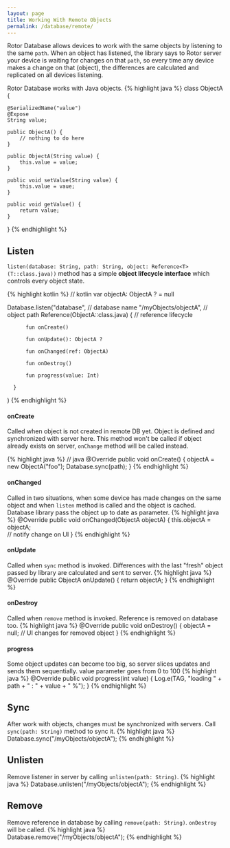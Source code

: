 ```yaml
---
layout: page
title: Working With Remote Objects
permalink: /database/remote/
---
```


Rotor Database allows devices to work with the same objects by listening to the same `path`. When an object has listened, the library says to Rotor server your device is waiting for changes on that `path`, so every time any device makes a change on that (object), the differences are calculated and replicated on all devices listening.
 
Rotor Database works with Java objects.
{% highlight java %}
class ObjectA {
 
    @SerializedName("value")
    @Expose
    String value;
 
    public ObjectA() {
        // nothing to do here
    }
 
    public ObjectA(String value) {
        this.value = value;
    }
 
    public void setValue(String value) {
        this.value = vaue;
    }
 
    public void getValue() {
        return value;
    }
 
}
{% endhighlight %}
 
## Listen
 
`listen(database: String, path: String, object: Reference<T>(T::class.java))` method has a simple **object lifecycle interface** which controls every object state.

{% highlight kotlin %}
// kotlin
var objectA: ObjectA ? = null
 
Database.listen("database",                       // database name
       "/myObjects/objectA",                      // object path
       Reference<ObjectA>(ObjectA::class.java) {  // reference lifecycle
 
          fun onCreate()
 
          fun onUpdate(): ObjectA ?
 
          fun onChanged(ref: ObjectA)
    
          fun onDestroy()
 
          fun progress(value: Int)
               
      }
)
{% endhighlight %}


#### onCreate
Called when object is not created in remote DB yet. Object is defined and synchronized with server here. This method won't be called if object already exists on server, `onChange` method will be called instead.

{% highlight java %}
// java
@Override
public void onCreate() {
    objectA = new ObjectA("foo");
    Database.sync(path);
}
{% endhighlight %}

#### onChanged
Called in two situations, when some device has made changes on the same object and when `listen` method is called and the object is cached. Database library pass the object up to date as parameter.
{% highlight java %}
@Override
public void onChanged(ObjectA objectA) {
    this.objectA = objectA;  
    // notify change on UI
}
{% endhighlight %}

#### onUpdate
Called when `sync` method is invoked. Differences with the last "fresh" object passed by library are calculated and sent to server.
{% highlight java %}
@Override
public ObjectA onUpdate() {
    return objectA;
}
{% endhighlight %}

#### onDestroy
Called when `remove` method is invoked. Reference is removed on database too.
{% highlight java %}
@Override
public void onDestroy() {
    objectA = null;
    // UI changes for removed object
}
{% endhighlight %}

#### progress
Some object updates can become too big, so server slices updates and sends them sequentially. value parameter goes from 0 to 100
{% highlight java %}
@Override
public void progress(int value) {
    Log.e(TAG, "loading " + path + " : " + value + " %");
}
{% endhighlight %}

## Sync

After work with objects, changes must be synchronized with servers. Call `sync(path: String)` method to sync it.
{% highlight java %}
Database.sync("/myObjects/objectA");
{% endhighlight %}

## Unlisten

Remove listener in server by calling `unlisten(path: String)`.
{% highlight java %}
Database.unlisten("/myObjects/objectA");
{% endhighlight %}

## Remove

Remove reference in database by calling `remove(path: String)`. `onDestroy` will be called.
{% highlight java %}
Database.remove("/myObjects/objectA");
{% endhighlight %}
